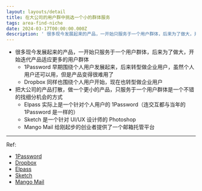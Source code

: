 ```yaml
---
layout: layouts/detail
title: 在大公司的用户群中挑选一个小的群体服务
tags: area-find-niche
date: 2024-03-17T00:00:00.000Z
description: ' 很多现今发展起来的产品，一开始只服务于一个用户群体，后来为了做大，开始迭代产品适应更多的用户群体 1Password 早期围绕个人用户发展起来，后来转型做企业用户，虽然个人用户还可以用，但是产品变得很难用了 Dropbox 同样也围绕个人用户开始，现在也转型做企业用户 把大公司的产品打散，... '
---
```

* 很多现今发展起来的产品，一开始只服务于一个用户群体，后来为了做大，开始迭代产品适应更多的用户群体
  * 1Password 早期围绕个人用户发展起来，后来转型做企业用户，虽然个人用户还可以用，但是产品变得很难用了
  * Dropbox 同样也围绕个人用户开始，现在也转型做企业用户
* 把大公司的产品打散，做一个更小的产品，只服务于一个用户群体是一个不错的找细分机会的方式
  * Elpass 实际上是一个针对个人用户的 1Password（连交互都与当年的 1Password 是一样的）
  * Sketch 是一个针对 UI/UX 设计师的 Photoshop
  * Mango Mail 给刚起步的创业者提供了一个邮箱托管平台

---

Ref:
- <a href="https://1password.com/" target="_blank">1Password</a>
- <a href="https://www.dropbox.com/" target="_blank">Dropbox</a>
- <a href="https://elpass.app/" target="_blank">Elpass</a>
- <a href="https://www.sketch.com/" target="_blank">Sketch</a>
- <a href="https://mymangomail.com/" target="_blank">Mango Mail</a>

